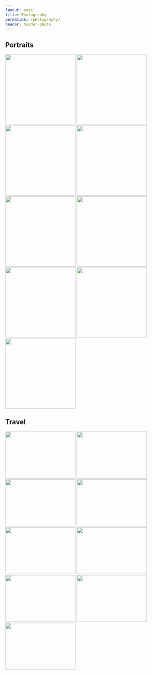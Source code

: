 ```yaml
---
layout: page
title: Photography
permalink: /photography/
header: header-photo
---
```


<h2 id="content-center">Portraits</h2>
<p id="content-center">
	<a href="{{ site.url }}/portraits/IMG_4829-01.jpg"><img src="{{ site.url }}/portraits-thumbnails/IMG_4829-01.jpg" height="220" width="220"/></a>
	<a href="{{ site.url }}/portraits/IMG_5938.jpg"><img src="{{ site.url }}/portraits-thumbnails/IMG_5938.jpg" height="220" width="220"/></a>
	<a href="{{ site.url }}/portraits/IMG_5950-01.jpg"><img src="{{ site.url }}/portraits-thumbnails/IMG_5950-01.jpg" height="220" width="220"/></a>
	<a href="{{ site.url }}/portraits/IMG_8451.jpg"><img src="{{ site.url }}/portraits-thumbnails/IMG_8451.jpg" height="220" width="220"/></a>
	<a href="{{ site.url }}/portraits/IMG_8437-01.jpg"><img src="{{ site.url }}/portraits-thumbnails/IMG_8437-01.jpg" height="220" width="220"/></a>
	<a href="{{ site.url }}/portraits/IMG_8422.jpg"><img src="{{ site.url }}/portraits-thumbnails/IMG_8422.jpg" height="220" width="220"/></a>
	<a href="{{ site.url }}/portraits/IMG_8517.jpg"><img src="{{ site.url }}/portraits-thumbnails/IMG_8517.jpg" height="220" width="220"/></a>
	<a href="{{ site.url }}/portraits/IMG_8528.jpg"><img src="{{ site.url }}/portraits-thumbnails/IMG_8528.jpg" height="220" width="220"/></a>
	<a href="{{ site.url }}/portraits/IMG_6228.jpg"><img src="{{ site.url }}/portraits-thumbnails/IMG_6228.jpg" height="220" width="220"/></a>
</p>
<h2 id="content-center">Travel</h2>
<p id="content-center">
	<a href="{{ site.url }}/travel/IMG_9009.jpg"><img src="{{ site.url }}/travel-thumbnails/IMG_9009.jpg" height="147" width="220"/></a>
	<a href="{{ site.url }}/travel/IMG_9248.jpg"><img src="{{ site.url }}/travel-thumbnails/IMG_9248.jpg" height="147" width="220"/></a>
	<a href="{{ site.url }}/travel/IMG_9272.jpg"><img src="{{ site.url }}/travel-thumbnails/IMG_9272.jpg" height="147" width="220"/></a>
	<a href="{{ site.url }}/travel/IMG_9284.jpg"><img src="{{ site.url }}/travel-thumbnails/IMG_9284.jpg" height="147" width="220"/></a>
	<a href="{{ site.url }}/travel/IMG_9340.jpg"><img src="{{ site.url }}/travel-thumbnails/IMG_9340.jpg" height="147" width="220"/></a>
	<a href="{{ site.url }}/travel/IMG_9398.jpg"><img src="{{ site.url }}/travel-thumbnails/IMG_9398.jpg" height="147" width="220"/></a>
	<a href="{{ site.url }}/travel/IMG_9295.jpg"><img src="{{ site.url }}/travel-thumbnails/IMG_9295.jpg" height="147" width="220"/></a>
	<a href="{{ site.url }}/travel/IMG_9739.jpg"><img src="{{ site.url }}/travel-thumbnails/IMG_9739.jpg" height="147" width="220"/></a>
	<a href="{{ site.url }}/travel/IMG_9972.jpg"><img src="{{ site.url }}/travel-thumbnails/IMG_9972.jpg" height="147" width="220"/></a>
</p>